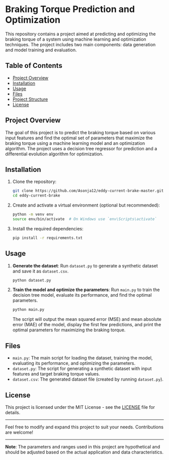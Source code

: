 # Braking Torque Prediction and Optimization

This repository contains a project aimed at predicting and optimizing the braking torque of a system using machine learning and optimization techniques. The project includes two main components: data generation and model training and evaluation.

## Table of Contents

- [Project Overview](#project-overview)
- [Installation](#installation)
- [Usage](#usage)
- [Files](#files)
- [Project Structure](#project-structure)
- [License](#license)

## Project Overview

The goal of this project is to predict the braking torque based on various input features and find the optimal set of parameters that maximize the braking torque using a machine learning model and an optimization algorithm. The project uses a decision tree regressor for prediction and a differential evolution algorithm for optimization.

## Installation

1. Clone the repository:
    ```sh
    git clone https://github.com/Asonja12/eddy-current-brake-master.git
    cd eddy-current-brake
    ```

2. Create and activate a virtual environment (optional but recommended):
    ```sh
    python -m venv env
    source env/bin/activate  # On Windows use `env\Scripts\activate`
    ```

3. Install the required dependencies:
    ```sh
    pip install -r requirements.txt
    ```

## Usage

1. **Generate the dataset**:
    Run `dataset.py` to generate a synthetic dataset and save it as `dataset.csv`.
    ```sh
    python dataset.py
    ```

2. **Train the model and optimize the parameters**:
    Run `main.py` to train the decision tree model, evaluate its performance, and find the optimal parameters.
    ```sh
    python main.py
    ```

    The script will output the mean squared error (MSE) and mean absolute error (MAE) of the model, display the first few predictions, and print the optimal parameters for maximizing the braking torque.

## Files

- `main.py`: The main script for loading the dataset, training the model, evaluating its performance, and optimizing the parameters.
- `dataset.py`: The script for generating a synthetic dataset with input features and target braking torque values.
- `dataset.csv`: The generated dataset file (created by running `dataset.py`).

## License

This project is licensed under the MIT License - see the [LICENSE](LICENSE) file for details.

---

Feel free to modify and expand this project to suit your needs. Contributions are welcome!

---

**Note**: The parameters and ranges used in this project are hypothetical and should be adjusted based on the actual application and data characteristics.
